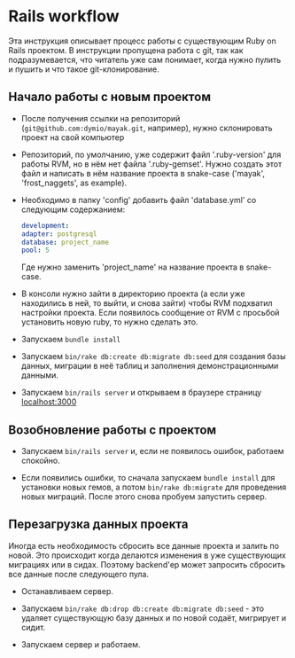 Rails workflow
==============

Эта инструкция описывает процесс работы с существующим Ruby on Rails проектом.
В инструкции пропущена работа с git, так как подразумевается, что читатель уже сам понимает, когда нужно пулить и пушить и что такое git-клонирование.


Начало работы с новым проектом
------------------------------

* После получения ссылки на репозиторий (`git@github.com:dymio/mayak.git`, например), нужно склонировать проект на свой компьютер

* Репозиторий, по умолчанию, уже содержит файл '.ruby-version' для работы RVM, но в нём нет файла '.ruby-gemset'. Нужно создать этот файл и написать в нём название проекта в snake-case ('mayak', 'frost_naggets', as example).

* Необходимо в папку 'config' добавить файл 'database.yml' со следующим содержанием:

  ```yaml
  development:
  adapter: postgresql
  database: project_name
  pool: 5
  ```

  Где нужно заменить 'project_name' на название проекта в snake-case.

* В консоли нужно зайти в директорию проекта (а если уже находились в ней, то выйти, и снова зайти) чтобы RVM подхватил настройки проекта. Если появилось сообщение от RVM с просьбой установить новую ruby, то нужно сделать это.

* Запускаем `bundle install`

* Запускаем `bin/rake db:create db:migrate db:seed` для создания базы данных, миграции в неё таблиц и заполнения демонстрационными данными.

* Запускаем `bin/rails server` и открываем в браузере страницу [localhost:3000](http://localhost:3000/)


Возобновление работы с проектом
-------------------------------

* Запускаем `bin/rails server` и, если не появилось ошибок, работаем спокойно.

* Если появились ошибки, то сначала запускаем `bundle install` для установки новых гемов, а потом `bin/rake db:migrate` для проведения новых миграций. После этого снова пробуем запустить сервер.


Перезагрузка данных проекта
---------------------------

Иногда есть необходимость сбросить все данные проекта и залить по новой.
Это происходит когда делаются изменения в уже существующих миграциях или в сидах.
Поэтому backend'ер может запросить сбросить все данные после следующего пула.

* Останавливаем сервер.

* Запускаем `bin/rake db:drop db:create db:migrate db:seed` - это удаляет существующую базу данных и по новой содаёт, мигрирует и сидит.

* Запускаем сервер и работаем.
